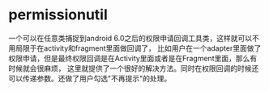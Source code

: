 # permissionutil
一个可以在任意类捕捉到android 6.0之后的权限申请回调工具类，这样就可以不用局限于在activity和fragment里面做回调了，
比如用户在一个adapter里面做了权限申请，但是最终权限回调是在Activity里面或者是在Fragment里面，那么有时候就会很麻烦，
这里就提供了一个很好的解决方法。同时在权限回调的时候还可以传递参数。还做了用户勾选"不再提示"的处理。
